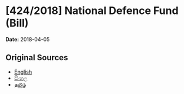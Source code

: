 # [424/2018] National Defence Fund (Bill)

**Date:** 2018-04-05

## Original Sources

- [English](https://documents.gov.lk/view/bills/2018/4/424-2018_E.pdf)
- [සිංහල](https://documents.gov.lk/view/bills/2018/4/424-2018_S.pdf)
- [தமிழ்](https://documents.gov.lk/view/bills/2018/4/424-2018_T.pdf)
